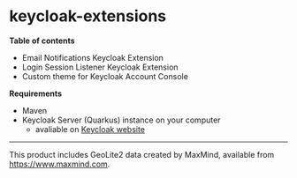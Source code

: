 # keycloak-extensions
**Table of contents**

- Email Notifications Keycloak Extension
- Login Session Listener Keycloak Extension
- Custom theme for Keycloak Account Console

**Requirements**

- Maven
- Keycloak Server (Quarkus) instance on your computer
  - avaliable on [Keycloak website](https://www.keycloak.org/downloads)

___
This product includes GeoLite2 data created by MaxMind, available from <a href="https://www.maxmind.com">https://www.maxmind.com</a>.
